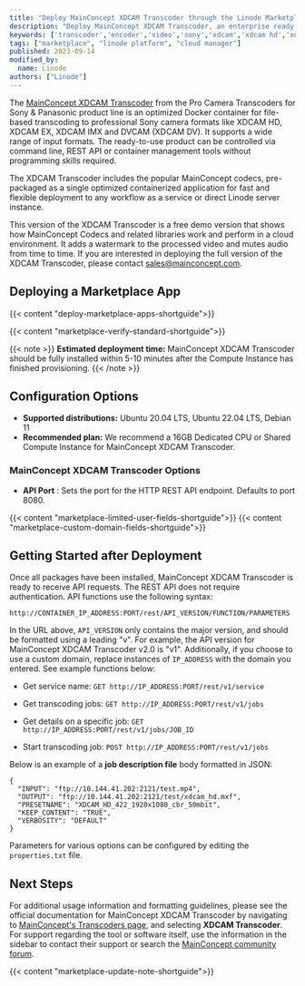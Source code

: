 ```yaml
---
title: "Deploy MainConcept XDCAM Transcoder through the Linode Marketplace"
description: "Deploy MainConcept XDCAM Transcoder, an enterprise ready tool to create Sony XDCAM camera formats on a Linode Compute Instance."
keywords: ['transcoder','encoder','video','sony','xdcam','xdcam hd','xdcam ex','xdcam imx','dvcam','rest api']
tags: ["marketplace", "linode platform", "cloud manager"]
published: 2023-09-14
modified_by:
  name: Linode
authors: ["Linode"]
---
```


The [MainConcept XDCAM Transcoder](https://www.mainconcept.com/transcoders) from the Pro Camera Transcoders for Sony & Panasonic product line is an optimized Docker container for file-based transcoding to professional Sony camera formats like XDCAM HD, XDCAM EX, XDCAM IMX and DVCAM (XDCAM DV). It supports a wide range of input formats. The ready-to-use product can be controlled via command line, REST API or container management tools without programming skills required.  

The XDCAM Transcoder includes the popular MainConcept codecs, pre-packaged as a single optimized containerized application for fast and flexible deployment to any workflow as a service or direct Linode server instance. 

This version of the XDCAM Transcoder is a free demo version that shows how MainConcept Codecs and related libraries work and perform in a cloud environment. It adds a watermark to the processed video and mutes audio from time to time. If you are interested in deploying the full version of the XDCAM Transcoder, please contact [sales@mainconcept.com](mailto:sales@mainconcept.com).

## Deploying a Marketplace App

{{< content "deploy-marketplace-apps-shortguide">}}

{{< content "marketplace-verify-standard-shortguide">}}

{{< note >}}
**Estimated deployment time:** MainConcept XDCAM Transcoder should be fully installed within 5-10 minutes after the Compute Instance has finished provisioning.
{{< /note >}}

## Configuration Options

- **Supported distributions:** Ubuntu 20.04 LTS, Ubuntu 22.04 LTS, Debian 11
- **Recommended plan:** We recommend a 16GB Dedicated CPU or Shared Compute Instance for MainConcept XDCAM Transcoder.

### MainConcept XDCAM Transcoder Options

- **API Port** : Sets the port for the HTTP REST API endpoint. Defaults to port 8080.

{{< content "marketplace-limited-user-fields-shortguide">}}
{{< content "marketplace-custom-domain-fields-shortguide">}}

## Getting Started after Deployment

Once all packages have been installed, MainConcept XDCAM Transcoder is ready to receive API requests. The REST API does not require authentication. API functions use the following syntax:

```command
http://CONTAINER_IP_ADDRESS:PORT/rest/API_VERSION/FUNCTION/PARAMETERS
```

In the URL above, `API_VERSION` only contains the major version, and should be formatted using a leading "v". For example, the API version for MainConcept XDCAM Transcoder v2.0 is "v1". Additionally, if you choose to use a custom domain, replace instances of `IP_ADDRESS` with the domain you entered. See example functions below:

- Get service name: `GET http://IP_ADDRESS:PORT/rest/v1/service`

- Get transcoding jobs: `GET http://IP_ADDRESS:PORT/rest/v1/jobs`

- Get details on a specific job: `GET http://IP_ADDRESS:PORT/rest/v1/jobs/JOB_ID`

- Start transcoding job: `POST http://IP_ADDRESS:PORT/rest/v1/jobs`

Below is an example of a **job description file** body formatted in JSON:

```file
{
  "INPUT": "ftp://10.144.41.202:2121/test.mp4",
  "OUTPUT": "ftp://10.144.41.202:2121/test/xdcam_hd.mxf",
  "PRESETNAME": "XDCAM_HD_422_1920x1080_cbr_50mbit",
  "KEEP_CONTENT": "TRUE",
  "VERBOSITY": "DEFAULT"
}
```

Parameters for various options can be configured by editing the `properties.txt` file.

## Next Steps

For additional usage information and formatting guidelines, please see the official documentation for MainConcept XDCAM Transcoder by navigating to [MainConcept's Transcoders page](https://www.mainconcept.com/transcoders), and selecting **XDCAM Transcoder**. For support regarding the tool or software itself, use the information in the sidebar to contact their support or search the [MainConcept community forum](https://forum.mainconcept.com/).

{{< content "marketplace-update-note-shortguide">}}